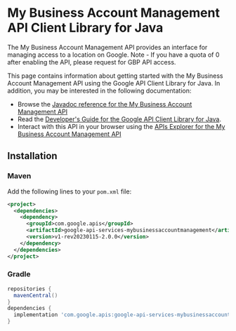 # My Business Account Management API Client Library for Java

The My Business Account Management API provides an interface for managing access to a location on Google. Note - If you have a quota of 0 after enabling the API, please request for GBP API access.

This page contains information about getting started with the My Business Account Management API
using the Google API Client Library for Java. In addition, you may be interested
in the following documentation:

* Browse the [Javadoc reference for the My Business Account Management API][javadoc]
* Read the [Developer's Guide for the Google API Client Library for Java][google-api-client].
* Interact with this API in your browser using the [APIs Explorer for the My Business Account Management API][api-explorer]

## Installation

### Maven

Add the following lines to your `pom.xml` file:

```xml
<project>
  <dependencies>
    <dependency>
      <groupId>com.google.apis</groupId>
      <artifactId>google-api-services-mybusinessaccountmanagement</artifactId>
      <version>v1-rev20230115-2.0.0</version>
    </dependency>
  </dependencies>
</project>
```

### Gradle

```gradle
repositories {
  mavenCentral()
}
dependencies {
  implementation 'com.google.apis:google-api-services-mybusinessaccountmanagement:v1-rev20230115-2.0.0'
}
```

[javadoc]: https://googleapis.dev/java/google-api-services-mybusinessaccountmanagement/latest/index.html
[google-api-client]: https://github.com/googleapis/google-api-java-client/
[api-explorer]: https://developers.google.com/apis-explorer/#p/mybusinessaccountmanagement/v1/
